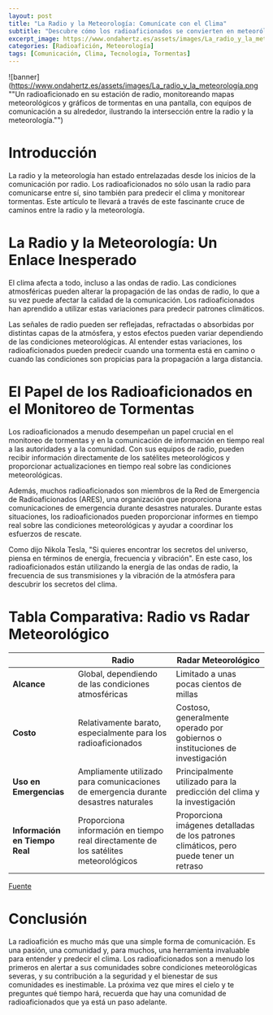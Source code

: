 ```yaml
---
layout: post
title: "La Radio y la Meteorología: Comunícate con el Clima"
subtitle: "Descubre cómo los radioaficionados se convierten en meteorólogos usando sus equipos de radio."
excerpt_image: https://www.ondahertz.es/assets/images/La_radio_y_la_meteorología.png
categories: [Radioafición, Meteorología]
tags: [Comunicación, Clima, Tecnología, Tormentas]
---
```


![banner](https://www.ondahertz.es/assets/images/La_radio_y_la_meteorología.png ""Un radioaficionado en su estación de radio, monitoreando mapas meteorológicos y gráficos de tormentas en una pantalla, con equipos de comunicación a su alrededor, ilustrando la intersección entre la radio y la meteorología."")

# Introducción

La radio y la meteorología han estado entrelazadas desde los inicios de la comunicación por radio. Los radioaficionados no sólo usan la radio para comunicarse entre sí, sino también para predecir el clima y monitorear tormentas. Este artículo te llevará a través de este fascinante cruce de caminos entre la radio y la meteorología.

# La Radio y la Meteorología: Un Enlace Inesperado

El clima afecta a todo, incluso a las ondas de radio. Las condiciones atmosféricas pueden alterar la propagación de las ondas de radio, lo que a su vez puede afectar la calidad de la comunicación. Los radioaficionados han aprendido a utilizar estas variaciones para predecir patrones climáticos.

Las señales de radio pueden ser reflejadas, refractadas o absorbidas por distintas capas de la atmósfera, y estos efectos pueden variar dependiendo de las condiciones meteorológicas. Al entender estas variaciones, los radioaficionados pueden predecir cuando una tormenta está en camino o cuando las condiciones son propicias para la propagación a larga distancia.

# El Papel de los Radioaficionados en el Monitoreo de Tormentas

Los radioaficionados a menudo desempeñan un papel crucial en el monitoreo de tormentas y en la comunicación de información en tiempo real a las autoridades y a la comunidad. Con sus equipos de radio, pueden recibir información directamente de los satélites meteorológicos y proporcionar actualizaciones en tiempo real sobre las condiciones meteorológicas.

Además, muchos radioaficionados son miembros de la Red de Emergencia de Radioaficionados (ARES), una organización que proporciona comunicaciones de emergencia durante desastres naturales. Durante estas situaciones, los radioaficionados pueden proporcionar informes en tiempo real sobre las condiciones meteorológicas y ayudar a coordinar los esfuerzos de rescate.

Como dijo Nikola Tesla, "Si quieres encontrar los secretos del universo, piensa en términos de energía, frecuencia y vibración". En este caso, los radioaficionados están utilizando la energía de las ondas de radio, la frecuencia de sus transmisiones y la vibración de la atmósfera para descubrir los secretos del clima.

# Tabla Comparativa: Radio vs Radar Meteorológico

| | Radio | Radar Meteorológico |
|---|---|---|
| **Alcance** | Global, dependiendo de las condiciones atmosféricas | Limitado a unas pocas cientos de millas |
| **Costo** | Relativamente barato, especialmente para los radioaficionados | Costoso, generalmente operado por gobiernos o instituciones de investigación |
| **Uso en Emergencias** | Ampliamente utilizado para comunicaciones de emergencia durante desastres naturales | Principalmente utilizado para la predicción del clima y la investigación |
| **Información en Tiempo Real** | Proporciona información en tiempo real directamente de los satélites meteorológicos | Proporciona imágenes detalladas de los patrones climáticos, pero puede tener un retraso |

[Fuente](https://www.weather.gov/jetstream/radio)

# Conclusión

La radioafición es mucho más que una simple forma de comunicación. Es una pasión, una comunidad y, para muchos, una herramienta invaluable para entender y predecir el clima. Los radioaficionados son a menudo los primeros en alertar a sus comunidades sobre condiciones meteorológicas severas, y su contribución a la seguridad y el bienestar de sus comunidades es inestimable. La próxima vez que mires el cielo y te preguntes qué tiempo hará, recuerda que hay una comunidad de radioaficionados que ya está un paso adelante.
